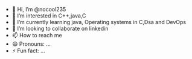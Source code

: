 - 👋 Hi, I’m @nocool235
- 👀 I’m interested in C++,java,C
- 🌱 I’m currently learning java, Operating systems in C,Dsa and DevOps
- 💞️ I’m looking to collaborate on linkedin
- 📫 How to reach me 
- 😄 Pronouns: ...
- ⚡ Fun fact: ...

<!---
nocool235/nocool235 is a ✨ special ✨ repository because its `README.md` (this file) appears on your GitHub profile.
You can click the Preview link to take a look at your changes.
--->
